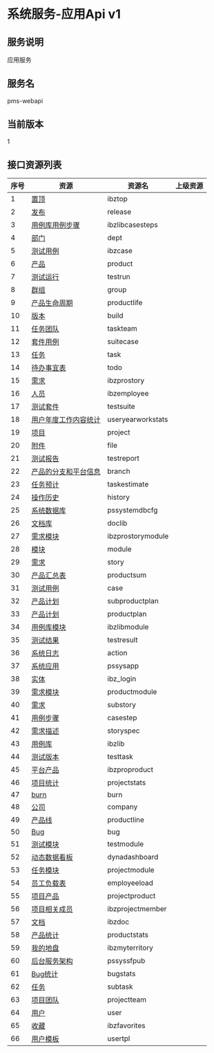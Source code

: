 # 系统服务-应用Api v1
## 服务说明
应用服务

## 服务名
pms-webapi

## 当前版本
1

## 接口资源列表
| 序号 | 资源 | 资源名 | 上级资源 |
| -- | -- | -- | -- |
| 1 | [置顶](IbzTop) | ibztop ||  |
| 2 | [发布](Release) | release ||  |
| 3 | [用例库用例步骤](IbzLibCaseSteps) | ibzlibcasesteps ||  |
| 4 | [部门](Dept) | dept ||  |
| 5 | [测试用例](IbzCase) | ibzcase ||  |
| 6 | [产品](Product) | product ||  |
| 7 | [测试运行](TestRun) | testrun ||  |
| 8 | [群组](Group) | group ||  |
| 9 | [产品生命周期](ProductLife) | productlife ||  |
| 10 | [版本](Build) | build ||  |
| 11 | [任务团队](TaskTeam) | taskteam ||  |
| 12 | [套件用例](SuiteCase) | suitecase ||  |
| 13 | [任务](Task) | task ||  |
| 14 | [待办事宜表](Todo) | todo ||  |
| 15 | [需求](IBZProStory) | ibzprostory ||  |
| 16 | [人员](IBZEmployee) | ibzemployee ||  |
| 17 | [测试套件](TestSuite) | testsuite ||  |
| 18 | [用户年度工作内容统计](UserYearWorkStats) | useryearworkstats ||  |
| 19 | [项目](Project) | project ||  |
| 20 | [附件](File) | file ||  |
| 21 | [测试报告](TestReport) | testreport ||  |
| 22 | [产品的分支和平台信息](Branch) | branch ||  |
| 23 | [任务预计](TaskEstimate) | taskestimate ||  |
| 24 | [操作历史](History) | history ||  |
| 25 | [系统数据库](PSSystemDBCfg) | pssystemdbcfg ||  |
| 26 | [文档库](DocLib) | doclib ||  |
| 27 | [需求模块](IBZProStoryModule) | ibzprostorymodule ||  |
| 28 | [模块](Module) | module ||  |
| 29 | [需求](Story) | story ||  |
| 30 | [产品汇总表](ProductSum) | productsum ||  |
| 31 | [测试用例](Case) | case ||  |
| 32 | [产品计划](SubProductPlan) | subproductplan ||  |
| 33 | [产品计划](ProductPlan) | productplan ||  |
| 34 | [用例库模块](IbzLibModule) | ibzlibmodule ||  |
| 35 | [测试结果](TestResult) | testresult ||  |
| 36 | [系统日志](Action) | action ||  |
| 37 | [系统应用](PSSysApp) | pssysapp ||  |
| 38 | [实体](IBZ_LOGIN) | ibz_login ||  |
| 39 | [需求模块](ProductModule) | productmodule ||  |
| 40 | [需求](SubStory) | substory ||  |
| 41 | [用例步骤](CaseStep) | casestep ||  |
| 42 | [需求描述](StorySpec) | storyspec ||  |
| 43 | [用例库](IbzLib) | ibzlib ||  |
| 44 | [测试版本](TestTask) | testtask ||  |
| 45 | [平台产品](IBZProProduct) | ibzproproduct ||  |
| 46 | [项目统计](ProjectStats) | projectstats ||  |
| 47 | [burn](Burn) | burn ||  |
| 48 | [公司](Company) | company ||  |
| 49 | [产品线](ProductLine) | productline ||  |
| 50 | [Bug](Bug) | bug ||  |
| 51 | [测试模块](TestModule) | testmodule ||  |
| 52 | [动态数据看板](DynaDashboard) | dynadashboard ||  |
| 53 | [任务模块](ProjectModule) | projectmodule ||  |
| 54 | [员工负载表](EmployEeload) | employeeload ||  |
| 55 | [项目产品](ProjectProduct) | projectproduct ||  |
| 56 | [项目相关成员](IbzProjectMember) | ibzprojectmember ||  |
| 57 | [文档](IBzDoc) | ibzdoc ||  |
| 58 | [产品统计](ProductStats) | productstats ||  |
| 59 | [我的地盘](IbzMyTerritory) | ibzmyterritory ||  |
| 60 | [后台服务架构](PSSysSFPub) | pssyssfpub ||  |
| 61 | [Bug统计](BugStats) | bugstats ||  |
| 62 | [任务](SubTask) | subtask ||  |
| 63 | [项目团队](ProjectTeam) | projectteam ||  |
| 64 | [用户](User) | user ||  |
| 65 | [收藏](IbzFavorites) | ibzfavorites ||  |
| 66 | [用户模板](UserTpl) | usertpl ||  |

